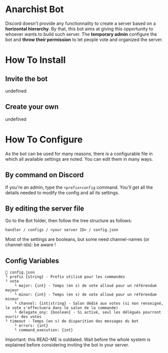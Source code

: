 # Anarchist Bot
Discord doesn't provide any functionnality to create a server based on a **horizontal hierarchy**.
By that, this bot aims at giving this opportunity to whoever wants to build such server. The **temporary admin** configure the bot and **throw their permission** to let people vote and organized the server.

# How To Install
## Invite the bot
undefined
## Create your own
undefined

# How To Configure
As the bot can be used for many reasons, there is a configurable file in which all available settings are noted. You can edit them in many ways.
## By command on Discord
If you're an admin, type the `<prefix>config` command.
You'll get all the details needed to modify the config and all its settings.
## By editing the server file
Go to the Bot folder, then follow the tree structure as follows:
```
handler / configs / <your server ID> / config.json
```
Most of the settings are booleans, but some need channel-names (or channel-ids): be aware !
## Config Variables
```
📄 config.json
└ prefix {string} - Prefix utilisé pour les commandes
└ vote
	└ major: {int} - Temps (en s) de vote alloué pour un référendum majeur
	└ minor: {int} - Temps (en s) de vote alloué pour un référendum mineur
	└ channel: {int|string} - Salon dédié aux votes (si non renseigné, le vote s'effectuera dans le salon de la commande)
	└ delegate_ony: {boolean} - Si activé, seul les délégués pourront ouvrir des votes
└ timeout - Temps (en s) de disparition des messages du bot
	└ errors: {int}
	└ command_execution: {int}
```

Important: this READ-ME is outdated. Wait before the whole system is explained before considering inviting the bot in your server.
